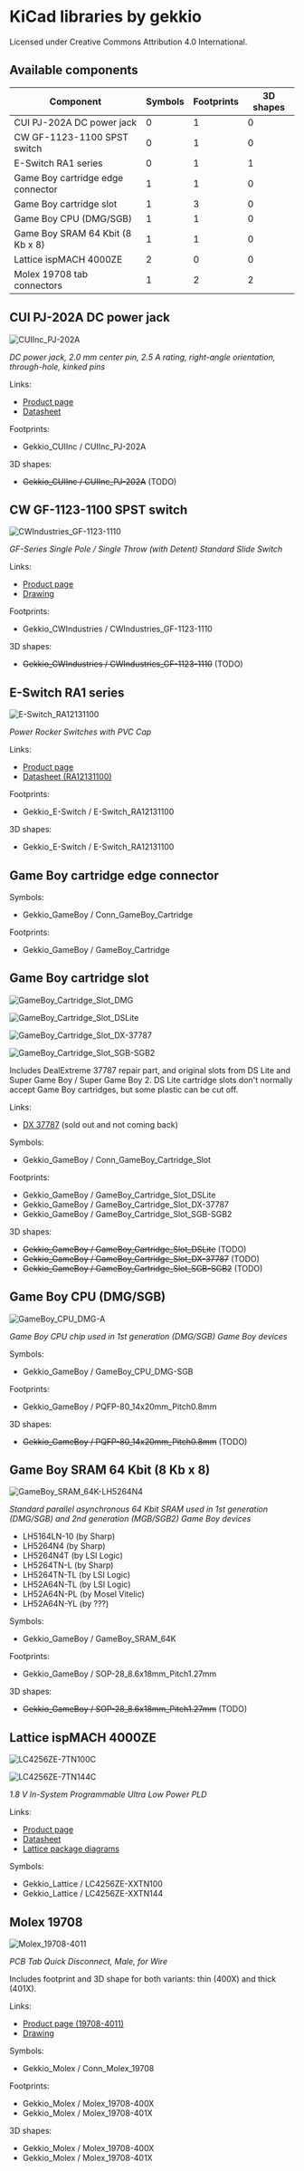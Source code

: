 # KiCad libraries by gekkio

Licensed under Creative Commons Attribution 4.0 International.

## Available components

| Component                         | Symbols | Footprints | 3D shapes |
| ---                               | ---     | ---        | ---       |
| CUI PJ-202A DC power jack         | 0       | 1          | 0         |
| CW GF-1123-1100 SPST switch       | 0       | 1          | 0         |
| E-Switch RA1 series               | 0       | 1          | 1         |
| Game Boy cartridge edge connector | 1       | 1          | 0         |
| Game Boy cartridge slot           | 1       | 3          | 0         |
| Game Boy CPU (DMG/SGB)            | 1       | 1          | 0         |
| Game Boy SRAM 64 Kbit (8 Kb x 8)  | 1       | 1          | 0         |
| Lattice ispMACH 4000ZE            | 2       | 0          | 0         |
| Molex 19708 tab connectors        | 1       | 2          | 2         |

## CUI PJ-202A DC power jack

![CUIInc_PJ-202A](photos/CUIInc_PJ-202A.jpg)

*DC power jack, 2.0 mm center pin, 2.5 A rating, right-angle orientation,
through-hole, kinked pins*

Links:

* [Product page](http://www.cui.com/product/components/connectors/dc-power/jacks/2.0-mm-center-pin/pj-202a)
* [Datasheet](http://www.cui.com/product/resource/pj-202a.pdf)

Footprints:

* Gekkio_CUIInc / CUIInc_PJ-202A

3D shapes:

* ~~Gekkio_CUIInc / CUIInc_PJ-202A~~ (TODO)

## CW GF-1123-1100 SPST switch

![CWIndustries_GF-1123-1110](photos/CWIndustries_GF-1123-1110.jpg)

*GF-Series Single Pole / Single Throw (with Detent) Standard Slide Switch*

Links:

* [Product page](http://switches-connectors-custom.cwind.com/item/standard-slide-switches-2/top-actuated-maintained-slide-switches-2/gf-1123-1110)
* [Drawing](http://switches-connectors-custom.cwind.com/Asset/GF-1123-1110.pdf)

Footprints:

* Gekkio_CWIndustries / CWIndustries_GF-1123-1110

3D shapes:

* ~~Gekkio_CWIndustries / CWIndustries_GF-1123-1110~~ (TODO)

## E-Switch RA1 series

![E-Switch_RA12131100](photos/E-Switch_RA12131100.jpg)

*Power Rocker Switches with PVC Cap*

Links:

* [Product page](https://www.e-switch.com/product-catalog/rocker/product-lines/ra1-series-power-rocker-switches-with-pvc-cap)
* [Datasheet (RA12131100)](http://spec_sheets.e-switch.com/specs/38-RA12131100.pdf)

Footprints:

* Gekkio_E-Switch / E-Switch_RA12131100

3D shapes:

* Gekkio_E-Switch / E-Switch_RA12131100

## Game Boy cartridge edge connector

Symbols:

* Gekkio_GameBoy / Conn_GameBoy_Cartridge

Footprints:

* Gekkio_GameBoy / GameBoy_Cartridge

## Game Boy cartridge slot

![GameBoy_Cartridge_Slot_DMG](photos/GameBoy_Cartridge_Slot_DMG.jpg)

![GameBoy_Cartridge_Slot_DSLite](photos/GameBoy_Cartridge_Slot_DSLite.jpg)

![GameBoy_Cartridge_Slot_DX-37787](photos/GameBoy_Cartridge_Slot_DX-37787.jpg)

![GameBoy_Cartridge_Slot_SGB-SGB2](photos/GameBoy_Cartridge_Slot_SGB-SGB2.jpg)

Includes DealExtreme 37787 repair part, and original slots from DS Lite and
Super Game Boy / Super Game Boy 2. DS Lite cartridge slots don't normally
accept Game Boy cartridges, but some plastic can be cut off.

Links:

* [DX 37787](http://www.dx.com/p/repair-parts-replacement-gba-game-cart-slot-for-nds-lite-37787) (sold out and not coming back)

Symbols:

* Gekkio_GameBoy / Conn_GameBoy_Cartridge_Slot

Footprints:

* Gekkio_GameBoy / GameBoy_Cartridge_Slot_DSLite
* Gekkio_GameBoy / GameBoy_Cartridge_Slot_DX-37787
* Gekkio_GameBoy / GameBoy_Cartridge_Slot_SGB-SGB2

3D shapes:

* ~~Gekkio_GameBoy / GameBoy_Cartridge_Slot_DSLite~~ (TODO)
* ~~Gekkio_GameBoy / GameBoy_Cartridge_Slot_DX-37787~~ (TODO)
* ~~Gekkio_GameBoy / GameBoy_Cartridge_Slot_SGB-SGB2~~ (TODO)

## Game Boy CPU (DMG/SGB)

![GameBoy_CPU_DMG-A](photos/GameBoy_CPU_DMG-A.jpg)

*Game Boy CPU chip used in 1st generation (DMG/SGB) Game Boy devices*

Symbols:

* Gekkio_GameBoy / GameBoy_CPU_DMG-SGB

Footprints:

* Gekkio_GameBoy / PQFP-80_14x20mm_Pitch0.8mm

3D shapes:

* ~~Gekkio_GameBoy / PQFP-80_14x20mm_Pitch0.8mm~~ (TODO)

## Game Boy SRAM 64 Kbit (8 Kb x 8)

![GameBoy_SRAM_64K-LH5264N4](photos/GameBoy_SRAM_64K-LH5264N4.jpg)

*Standard parallel asynchronous 64 Kbit SRAM used in 1st generation (DMG/SGB)
and 2nd generation (MGB/SGB2) Game Boy devices*

* LH5164LN-10 (by Sharp)
* LH5264N4 (by Sharp)
* LH5264N4T (by LSI Logic)
* LH5264TN-L (by Sharp)
* LH5264TN-TL (by LSI Logic)
* LH52A64N-TL (by LSI Logic)
* LH52A64N-PL (by Mosel Vitelic)
* LH52A64N-YL (by ???)

Symbols:

* Gekkio_GameBoy / GameBoy_SRAM_64K

Footprints:

* Gekkio_GameBoy / SOP-28_8.6x18mm_Pitch1.27mm

3D shapes:

* ~~Gekkio_GameBoy / SOP-28_8.6x18mm_Pitch1.27mm~~ (TODO)

## Lattice ispMACH 4000ZE

![LC4256ZE-7TN100C](photos/LC4256ZE-7TN100C.jpg)

![LC4256ZE-7TN144C](photos/LC4256ZE-7TN144C.jpg)

*1.8 V In-System Programmable Ultra Low Power PLD*

Links:

* [Product page](http://www.latticesemi.com/Products/FPGAandCPLD/ispMACH4000ZE.aspx)
* [Datasheet](http://www.latticesemi.com/view_document?document_id=29095)
* [Lattice package diagrams](http://www.latticesemi.com/view_document?document_id=213)

Symbols:

* Gekkio_Lattice / LC4256ZE-XXTN100
* Gekkio_Lattice / LC4256ZE-XXTN144

## Molex 19708

![Molex_19708-4011](photos/Molex_19708-4011.jpg)

*PCB Tab Quick Disconnect, Male, for Wire*

Includes footprint and 3D shape for both variants: thin (400X) and thick
(401X).

Links:

* [Product page (19708-4011)](http://www.molex.com/molex/products/datasheet.jsp?part=active/0197084011_QUICK_DISCONNECTS.xml)
* [Drawing](http://www.molex.com/pdm_docs/sd/197084011_sd.pdf)

Symbols:

* Gekkio_Molex / Conn_Molex_19708

Footprints:

* Gekkio_Molex / Molex_19708-400X
* Gekkio_Molex / Molex_19708-401X

3D shapes:

* Gekkio_Molex / Molex_19708-400X
* Gekkio_Molex / Molex_19708-401X
